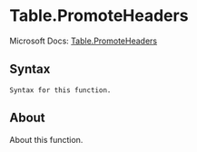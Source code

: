 ---
---

# Table.PromoteHeaders

Microsoft Docs: [Table.PromoteHeaders](https://docs.microsoft.com/en-us/powerquery-m/table-promoteheaders)

## Syntax

```powerquery-m
Syntax for this function.
```

## About

About this function.

